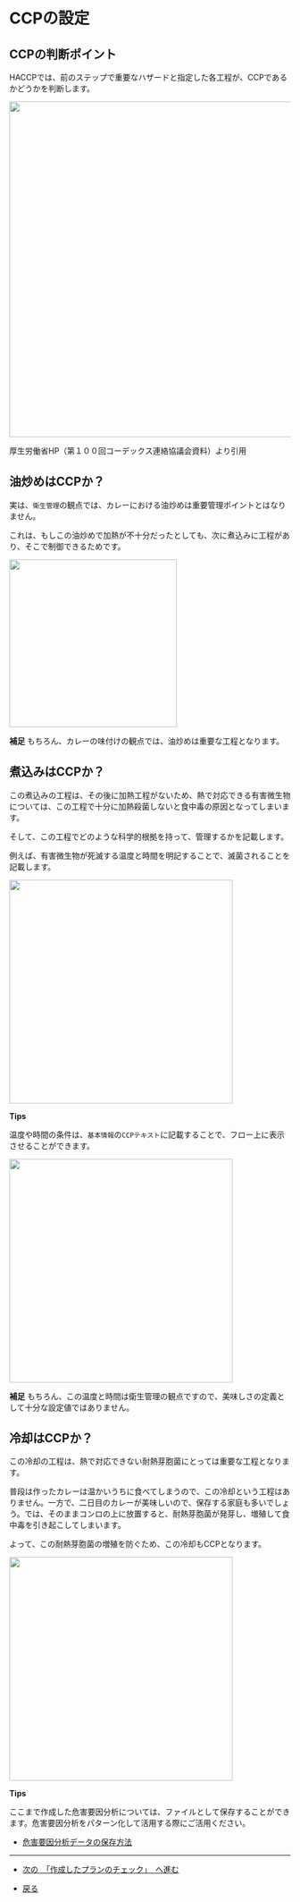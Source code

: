 # CCPの設定

## CCPの判断ポイント
HACCPでは、前のステップで重要なハザードと指定した各工程が、CCPであるかどうかを判断します。

<image width=600 src="https://res.cloudinary.com/fam-time/image/upload/v1676255741/SPICE/tutorial0041_avekai.png">

<br>

厚生労働省HP（第１００回コーデックス連絡協議会資料）より引用

## 油炒めはCCPか？
実は、`衛生管理`の観点では、カレーにおける油炒めは重要管理ポイントとはなりません。

これは、もしこの油炒めで加熱が不十分だったとしても、次に煮込みに工程があり、そこで制御できるためです。

<image width=300 src="https://res.cloudinary.com/fam-time/image/upload/v1676341976/SPICE/tutorial0042_tbstvp.png">

<br>

**補足**
もちろん、カレーの味付けの観点では、油炒めは重要な工程となります。

## 煮込みはCCPか？

この煮込みの工程は、その後に加熱工程がないため、熱で対応できる有害微生物については、この工程で十分に加熱殺菌しないと食中毒の原因となってしまいます。

そして、この工程でどのような科学的根拠を持って、管理するかを記載します。

例えば、有害微生物が死滅する温度と時間を明記することで、滅菌されることを記載します。

<image width=400 src="https://res.cloudinary.com/fam-time/image/upload/v1676342521/SPICE/tutorial0043_y0mu71.png">

<br>

**Tips**

温度や時間の条件は、`基本情報`の`CCPテキスト`に記載することで、フロー上に表示させることができます。

<image width=400 src="https://res.cloudinary.com/fam-time/image/upload/v1676342697/SPICE/tutorial0044_e5eegr.png">

<br>

**補足**
もちろん、この温度と時間は衛生管理の観点ですので、美味しさの定義として十分な設定値ではありません。

## 冷却はCCPか？

この冷却の工程は、熱で対応できない耐熱芽胞菌にとっては重要な工程となります。

普段は作ったカレーは温かいうちに食べてしまうので、この冷却という工程はありません。一方で、二日目のカレーが美味しいので、保存する家庭も多いでしょう。では、そのままコンロの上に放置すると、耐熱芽胞菌が発芽し、増殖して食中毒を引き起こしてしまいます。

よって、この耐熱芽胞菌の増殖を防ぐため、この冷却もCCPとなります。

<image width=400 src="https://res.cloudinary.com/fam-time/image/upload/v1676342945/SPICE/tutorial0045_wg8glj.png">

<br>

**Tips**

ここまで作成した危害要因分析については、ファイルとして保存することができます。危害要因分析をパターン化して活用する際にご活用ください。

- [危害要因分析データの保存方法](../help.md#043-危害要因分析データのダウンロード)

---

- [次の　「作成したプランのチェック」　へ進む](5.md)

- [戻る](index.md)